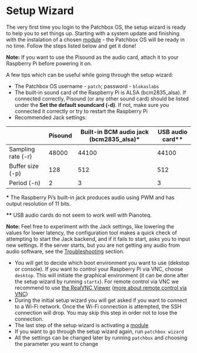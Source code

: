 # Setup Wizard

The very first time you login to the Patchbox OS, the setup wizard is ready to help you to set things up. Starting with a system update and finishing with the instalation of a chosen [module](Modules.md) - the Patchbox OS will be ready in no time. Follow the steps listed below and get it done!

**Note:** If you want to use the Pisound as the audio card, attach it to your Raspberry Pi before powering it on.

A few tips which can be useful while going through the setup wizard:

- The Patchbox OS username - `patch`; password - `blokaslabs`
- The built-in sound card of the Raspberry Pi is ALSA (bcm2835_alsa). If connected correctly, Pisound (or any other sound card) should be listed under the **Set the default soundcard (-d)**. If not, make sure you connected it correctly or try to restart the Raspberry Pi
- Recommended Jack settings:

|                    | Pisound | Built-in BCM audio jack (bcm2835_alsa)* | USB audio card** |
| ------------------ | ------- | --------------------------------------- | ---------------- |
| Sampling rate (-r) |  48000  |                 44100                   |      44100       |
| Buffer size (-p)   |   128   |                  512                    |       512        |
| Period (-n)        |    2    |                   3                     |        3         |

__*__ The Raspberry Pi’s built-in jack produces audio using PWM and has output resolution of 11 bits.

__**__ USB audio cards do not seem to work well with Pianoteq.

**Note:** Feel free to experiment with the Jack settings, like lowering the values for lower latency, the configuration tool makes a quick check of attempting to start the Jack backend, and if it fails to start, asks you to input new settings. If the server starts, but you are not getting any audio from audio software, see the [Troubleshooting](https://blokas.io/patchbox-os/docs/Troubleshooting/) section.

- You will get to decide which boot environment you want to use (dekstop or console). If you want to control your Raspberry Pi via VNC, choose `desktop`. This will initiate the graphical environment (it can be done after the setup wizard by running `startx`). For remote control via VNC we recommend to use <a href="https://www.realvnc.com/en/connect/download/viewer/" target="_blank">the RealVNC Viewer</a> ([more about remote control via VNC](RemoteControl.md))
- During the initial setup wizard you will get asked if you want to connect to a Wi-Fi network. Once the Wi-Fi connection is attempted, the SSH connection will drop. You may skip this step in order not to lose the connection.
- The last step of the setup wizard is activating a [module](Modules.md) 
- If you want to go through the setup wizard again, run `patchbox wizard`
- All the settings can be changed later by running `patchbox` and choosing the parameter you want to change

